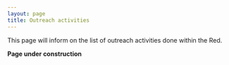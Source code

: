 ```yaml
---
layout: page
title: Outreach activities
---
```


This page will inform on the list of outreach activities done within the Red.

**Page under construction**
